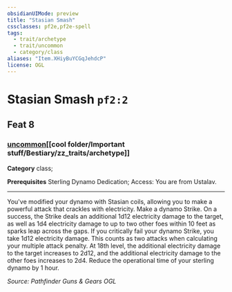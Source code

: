```yaml
---
obsidianUIMode: preview
title: "Stasian Smash"
cssclasses: pf2e,pf2e-spell
tags:
  - trait/archetype
  - trait/uncommon
  - category/class
aliases: "Item.XHiyBuYCGqJehdcP"
license: OGL
---
```

# Stasian Smash `pf2:2`
## Feat 8
### [uncommon](cool%20folder/Important%20stuff/Bestiary/zz_traits/uncommon.md "Uncommon Rarity Trait")[[cool folder/Important stuff/Bestiary/zz_traits/archetype]]

**Category** class; 



**Prerequisites** Sterling Dynamo Dedication; Access: You are from Ustalav.
* * *
You've modified your dynamo with Stasian coils, allowing you to make a powerful attack that crackles with electricity. Make a dynamo Strike. On a success, the Strike deals an additional 1d12 electricity damage to the target, as well as 1d4 electricity damage to up to two other foes within 10 feet as sparks leap across the gaps. If you critically fail your dynamo Strike, you take 1d12 electricity damage. This counts as two attacks when calculating your multiple attack penalty. At 18th level, the additional electricity damage to the target increases to 2d12, and the additional electricity damage to the other foes increases to 2d4. Reduce the operational time of your sterling dynamo by 1 hour.

*Source: Pathfinder Guns & Gears*
*OGL*